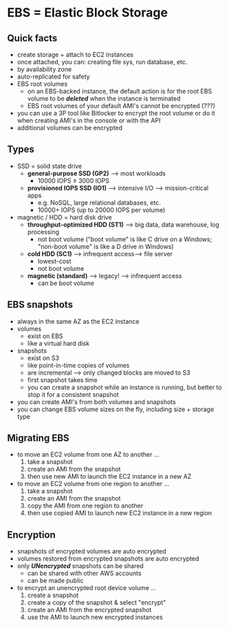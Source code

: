 # EBS = Elastic Block Storage

## Quick facts
- create storage + attach to EC2 instances
- once attached, you can: creating file sys, run database, etc.
- by availability zone
- auto-replicated for safety
- EBS root volumes
  - on an EBS-backed instance, the default action is for the root EBS volume to be ___deleted___ when the instance is terminated
  - EBS root volumes of your default AMI's cannot be encrypted (???)
- you can use a 3P tool like Bitlocker to encrypt the root volume or do it when creating AMI's in the console or with the API
- additional volumes can be encrypted

## Types
- SSD = solid state drive
  - __general-purpose SSD (GP2)__ ⟶ most workloads
    - 10000 IOPS ± 3000 IOPS
  - __provisioned IOPS SSD (IO1)__ ⟶ intensive I/O ⟶ mission-critical apps
    - e.g. NoSQL, large relational databases, etc.
    - 10000+ IOPS (up to 20000 IOPS per volume)
- magnetic / HDD = hard disk drive
  * __throughput-optimized HDD (ST1)__ ⟶ big data, data warehouse, log processing
    - not boot volume ("boot volume" is like C drive on a Windows; "non-boot volume" is like a D drive in Windows)
  * __cold HDD (SC1)__ ⟶ infrequent access⟶ file server
    - lowest-cost
    - not boot volume
  * __magnetic (standard)__ ⟶ legacy! ⟶ infrequent access
    - can be boot volume

## EBS snapshots
- always in the same AZ as the EC2 instance
- volumes
  - exist on EBS
  - like a virtual hard disk
- snapshots
  - exist on S3
  - like point-in-time copies of volumes
  - are incremental ⟶ only changed blocks are moved to S3
  - first snapshot takes time
  - you can create a snapshot while an instance is running, but better to stop it for a consistent snapshot
- you can create AMI's from both volumes and snapshots
- you can change EBS volume sizes on the fly, including size + storage type

## Migrating EBS
- to move an EC2 volume from one AZ to another ...
  1. take a snapshot
  2. create an AMI from the snapshot
  3. then use new AMI to launch the EC2 instance in a new AZ
- to move an EC2 volume from one region to another ...
  1. take a snapshot
  2. create an AMI from the snapshot
  3. copy the AMI from one region to another
  4. then use copied AMI to launch new EC2 instance in a new region

## Encryption
- snapshots of encrypted volumes are auto encrypted
- volumes restored from encrypted snapshots are auto encrypted
- only ___UNencrypted___ snapshots can be shared
  - can be shared with other AWS accounts
  - can be made public
- to encrypt an unencrypted root device volume ...
  1. create a snapshot
  2. create a copy of the snapshot & select "encrypt"
  3. create an AMI from the encrypted snapshot
  4. use the AMI to launch new encrypted instances